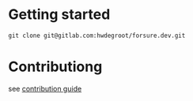 Getting started
==

    git clone git@gitlab.com:hwdegroot/forsure.dev.git


Contributiong
==

see [contribution guide](CONTRIBUTING.md)


